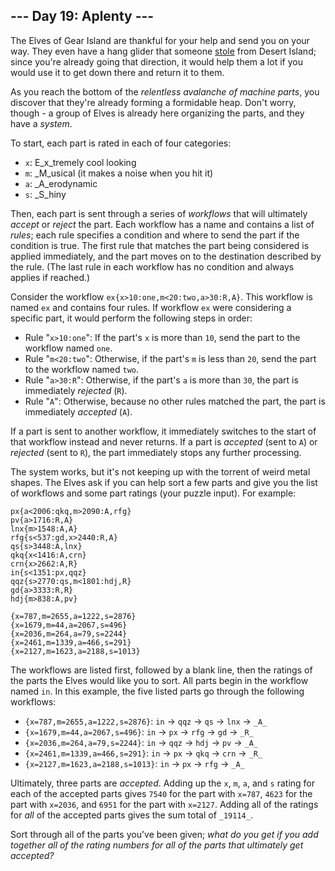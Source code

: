 ﻿
## --- Day 19: Aplenty ---

The Elves of Gear Island are thankful for your help and send you on your way. They even have a hang glider that someone  [stole](https://adventofcode.com/2023/day/9)  from Desert Island; since you're already going that direction, it would help them a lot if you would use it to get down there and return it to them.

As you reach the bottom of the  _relentless avalanche of machine parts_, you discover that they're already forming a formidable heap. Don't worry, though - a group of Elves is already here organizing the parts, and they have a  _system_.

To start, each part is rated in each of four categories:

-   `x`: E_x_tremely cool looking
-   `m`:  _M_usical (it makes a noise when you hit it)
-   `a`:  _A_erodynamic
-   `s`:  _S_hiny

Then, each part is sent through a series of  _workflows_  that will ultimately  _accept_  or  _reject_  the part. Each workflow has a name and contains a list of  _rules_; each rule specifies a condition and where to send the part if the condition is true. The first rule that matches the part being considered is applied immediately, and the part moves on to the destination described by the rule. (The last rule in each workflow has no condition and always applies if reached.)

Consider the workflow  `ex{x>10:one,m<20:two,a>30:R,A}`. This workflow is named  `ex`  and contains four rules. If workflow  `ex`  were considering a specific part, it would perform the following steps in order:

-   Rule "`x>10:one`": If the part's  `x`  is more than  `10`, send the part to the workflow named  `one`.
-   Rule "`m<20:two`": Otherwise, if the part's  `m`  is less than  `20`, send the part to the workflow named  `two`.
-   Rule "`a>30:R`": Otherwise, if the part's  `a`  is more than  `30`, the part is immediately  _rejected_  (`R`).
-   Rule "`A`": Otherwise, because no other rules matched the part, the part is immediately  _accepted_  (`A`).

If a part is sent to another workflow, it immediately switches to the start of that workflow instead and never returns. If a part is  _accepted_  (sent to  `A`) or  _rejected_  (sent to  `R`), the part immediately stops any further processing.

The system works, but it's not keeping up with the torrent of weird metal shapes. The Elves ask if you can help sort a few parts and give you the list of workflows and some part ratings (your puzzle input). For example:

```
px{a<2006:qkq,m>2090:A,rfg}
pv{a>1716:R,A}
lnx{m>1548:A,A}
rfg{s<537:gd,x>2440:R,A}
qs{s>3448:A,lnx}
qkq{x<1416:A,crn}
crn{x>2662:A,R}
in{s<1351:px,qqz}
qqz{s>2770:qs,m<1801:hdj,R}
gd{a>3333:R,R}
hdj{m>838:A,pv}

{x=787,m=2655,a=1222,s=2876}
{x=1679,m=44,a=2067,s=496}
{x=2036,m=264,a=79,s=2244}
{x=2461,m=1339,a=466,s=291}
{x=2127,m=1623,a=2188,s=1013}

```

The workflows are listed first, followed by a blank line, then the ratings of the parts the Elves would like you to sort. All parts begin in the workflow named  `in`. In this example, the five listed parts go through the following workflows:

-   `{x=787,m=2655,a=1222,s=2876}`:  `in`  ->  `qqz`  ->  `qs`  ->  `lnx`  ->  `_A_`
-   `{x=1679,m=44,a=2067,s=496}`:  `in`  ->  `px`  ->  `rfg`  ->  `gd`  ->  `_R_`
-   `{x=2036,m=264,a=79,s=2244}`:  `in`  ->  `qqz`  ->  `hdj`  ->  `pv`  ->  `_A_`
-   `{x=2461,m=1339,a=466,s=291}`:  `in`  ->  `px`  ->  `qkq`  ->  `crn`  ->  `_R_`
-   `{x=2127,m=1623,a=2188,s=1013}`:  `in`  ->  `px`  ->  `rfg`  ->  `_A_`

Ultimately, three parts are  _accepted_. Adding up the  `x`,  `m`,  `a`, and  `s`  rating for each of the accepted parts gives  `7540`  for the part with  `x=787`,  `4623`  for the part with  `x=2036`, and  `6951`  for the part with  `x=2127`. Adding all of the ratings for  _all_  of the accepted parts gives the sum total of  `_19114_`.

Sort through all of the parts you've been given;  _what do you get if you add together all of the rating numbers for all of the parts that ultimately get accepted?_